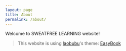 ```yaml
---
layout: page
title: About
permalink: /about/
---
```


Welcome to SWEATFREE LEARNING website!

> This website is using [laobubu](http://laobubu.net)'s theme: [EasyBook](https://github.com/laobubu/jekyll-theme-EasyBook)
